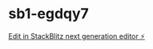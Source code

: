 # sb1-egdqy7

[Edit in StackBlitz next generation editor ⚡️](https://stackblitz.com/~/github.com/yoshi0703/sb1-egdqy7)